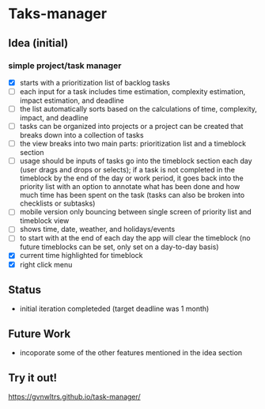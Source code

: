 # Taks-manager

## Idea (initial)
### simple project/task manager 
  - [x] starts with a prioritization list of backlog tasks
  - [ ] each input for a task includes time estimation, complexity estimation, impact estimation, and deadline 
  - [ ] the list automatically sorts based on the calculations of time, complexity, impact, and deadline 
  - [ ] tasks can be organized into projects or a project can be created that breaks down into a collection of tasks 
  - [ ] the view breaks into two main parts: prioritization list and a timeblock section
  - [ ] usage should be inputs of tasks go into the timeblock section each day (user drags and drops or selects); if a task is not completed in the timeblock by the end of the day or work period, it goes back into the priority list with an option to annotate what has been done and how much time has been spent on the task (tasks can also be broken into checklists or subtasks) 
  - [ ] mobile version only bouncing between single screen of priority list and timeblock view 
  - [ ] shows time, date, weather, and holidays/events 
  - [ ] to start with at the end of each day the app will clear the timeblock (no future timeblocks can be set, only set on a day-to-day basis) 
  - [x] current time highlighted for timeblock
  - [x] right click menu

## Status 
- initial iteration completeded (target deadline was 1 month) 

## Future Work 
- incoporate some of the other features mentioned in the idea section 

## Try it out! 
https://gvnwltrs.github.io/task-manager/
